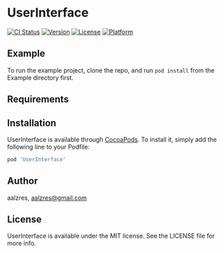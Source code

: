 # UserInterface

[![CI Status](https://img.shields.io/travis/aalzres/UserInterface.svg?style=flat)](https://travis-ci.org/aalzres/UserInterface)
[![Version](https://img.shields.io/cocoapods/v/UserInterface.svg?style=flat)](https://cocoapods.org/pods/UserInterface)
[![License](https://img.shields.io/cocoapods/l/UserInterface.svg?style=flat)](https://cocoapods.org/pods/UserInterface)
[![Platform](https://img.shields.io/cocoapods/p/UserInterface.svg?style=flat)](https://cocoapods.org/pods/UserInterface)

## Example

To run the example project, clone the repo, and run `pod install` from the Example directory first.

## Requirements

## Installation

UserInterface is available through [CocoaPods](https://cocoapods.org). To install
it, simply add the following line to your Podfile:

```ruby
pod 'UserInterface'
```

## Author

aalzres, aalzres@gmail.com

## License

UserInterface is available under the MIT license. See the LICENSE file for more info.
